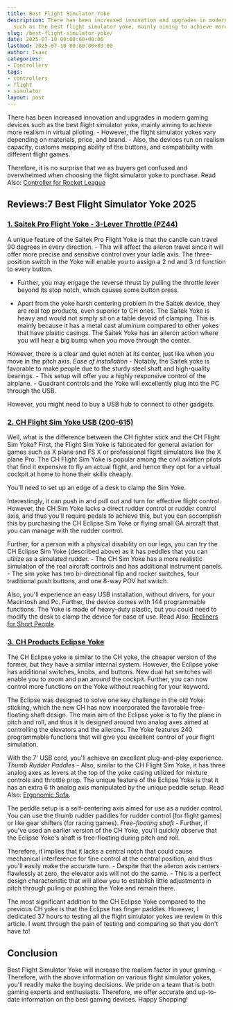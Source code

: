 ```yaml
---
title: Best Flight Simulator Yoke
description: There has been increased innovation and upgrades in modern gaming devices
  such as the best flight simulator yoke, mainly aiming to achieve more realism in...
slug: /best-flight-simulator-yoke/
date: 2025-07-10 00:00:00+00:00
lastmod: 2025-07-10 00:00:00+03:00
author: Isaac
categories:
- Controllers
tags:
- controllers
- flight
- simulator
layout: post
---
```

There has been increased innovation and upgrades in modern gaming devices such as the best flight simulator yoke, mainly aiming to achieve more realism in virtual piloting. - However, the flight simulator yokes vary depending on materials, price, and brand. - Also, the devices run on realism capacity, customs mapping ability of the buttons, and compatibility with different flight games.

Therefore, it is no surprise that we as buyers get confused and overwhelmed when choosing the flight simulator yoke to purchase. Read Also: [Controller for Rocket League](https://pestpolicy.com/best-controller-for-rocket-league/)

##  Reviews:7 Best Flight Simulator Yoke 2025

###  [1. Saitek Pro Flight Yoke - 3-Lever Throttle (PZ44)](https://www.amazon.com/dp/B000TCEU4Q/?tag=p-policy-20)

A unique feature of the Saitek Pro Flight Yoke is that the candle can travel 90 degrees in every direction. - This will affect the aileron travel since it will offer more precise and sensitive control over your ladle axis. The three-position switch in the Yoke will enable you to assign a 2 nd and 3 rd function to every button.

- Further, you may engage the reverse thrust by pulling the throttle lever beyond its stop notch, which causes some button press.

- Apart from the yoke harsh centering problem in the Saitek device, they are real top products, even superior to CH ones. The Saitek Yoke is heavy and would not simply sit on a table devoid of clamping. This is mainly because it has a metal cast aluminum compared to other yokes that have plastic casings. The Saitek Yoke has an aileron action where you will hear a big bump when you move through the center.

However, there is a clear and quiet notch at its center, just like when you move in the pitch axis. *Ease of installation -* Notably, the Saitek yoke is favorable to make people due to the sturdy steel shaft and high-quality bearings. - This setup will offer you a highly responsive control of the airplane. - Quadrant controls and the Yoke will excellently plug into the PC through the USB.

However, you might need to buy a USB hub to connect to other gadgets.

###  [2. CH Flight Sim Yoke USB (200-615)](https://www.amazon.com/dp/product/B000056SPM/?tag=p-policy-20)

Well, what is the difference between the CH fighter stick and the CH Flight Sim Yoke? First, the Flight Sim Yoke is fabricated for general aviation for games such as X plane and FS X or professional flight simulators like the X plane Pro. The CH Flight Sim Yoke is popular among the civil aviation pilots that find it expensive to fly an actual flight, and hence they opt for a virtual cockpit at home to hone their skills cheaply.

You'll need to set up an edge of a desk to clamp the Sim Yoke.

Interestingly, it can push in and pull out and turn for effective flight control. However, the CH Sim Yoke lacks a direct rudder control or rudder control axis, and thus you'll require pedals to achieve this, but you can accomplish this by purchasing the CH Eclipse Sim Yoke or flying small GA aircraft that you can manage with the rudder control.

Further, for a person with a physical disability on our legs, you can try the CH Eclipse Sim Yoke (described above) as it has peddles that you can utilize as a simulated rudder. - The CH Sim Yoke has a more realistic simulation of the real aircraft controls and has additional instrument panels. - The sim yoke has two bi-directional flip and rocker switches, four traditional push buttons, and one 8-way POV hat switch.

Also, you'll experience an easy USB installation, without drivers, for your Macintosh and Pc. Further, the device comes with 144 programmable functions. The Yoke is made of heavy-duty plastic, but you could need to modify the desk to clamp the device for ease of use. Read Also: [Recliners for Short People](https://pestpolicy.com/best-recliners-for-short-people/).

###  [3. CH Products Eclipse Yoke](https://www.amazon.com/dp/product/B001GIOGBY/?tag=p-policy-20)

The CH Eclipse yoke is similar to the CH yoke, the cheaper version of the former, but they have a similar internal system. However, the Eclipse yoke has additional switches, knobs, and buttons. New dual hat switches will enable you to zoom and pan around the cockpit. Further, you can now control more functions on the Yoke without reaching for your keyword.

The Eclipse was designed to solve one key challenge in the old Yoke: sticking, which the new CH has now incorporated the favorable free-floating shaft design. The main aim of the Eclipse yoke is to fly the plane in pitch and roll, and thus it is designed around two analog axes aimed at controlling the elevators and the ailerons. The Yoke features 240 programmable functions that will give you excellent control of your flight simulation.

With the 7' USB cord, you'll achieve an excellent plug-and-play experience. *Thumb Rudder Paddles -* Also, similar to the CH Flight Sim Yoke, it has three analog axes as levers at the top of the yoke casing utilized for mixture controls and throttle prop. The unique feature of the Eclipse Yoke is that it has an extra 6 th analog axis manipulated by the unique peddle setup. Read Also: [Ergonomic Sofa](https://pestpolicy.com/best-ergonomic-sofa/).

The peddle setup is a self-centering axis aimed for use as a rudder control. You can use the thumb rudder paddles for rudder control (for flight games) or like gear shifters (for racing games). *Free-floating shaft -* Further, if you've used an earlier version of the CH Yoke, you'll quickly observe that the Eclipse Yoke's shaft is free-floating during pitch and roll.

Therefore, it implies that it lacks a central notch that could cause mechanical interference for fine control at the central position, and thus you'll easily make the accurate turn. - Despite that the aileron axis centers flawlessly at zero, the elevator axis will not do the same. - This is a perfect design characteristic that will allow you to establish little adjustments in pitch through puling or pushing the Yoke and remain there.

The most significant addition to the CH Eclipse Yoke compared to the previous CH yoke is that the Eclipse has finger paddles. However, I dedicated 37 hours to testing all the flight simulator yokes we review in this article. I went through the pain of testing and comparing so that you don't have to!

##  Conclusion

Best Flight Simulator Yoke will increase the realism factor in your gaming. - Therefore, with the above information on various flight simulator yokes, you'll readily make the buying decisions. We pride on a team that is both gaming experts and enthusiasts. Therefore, we offer accurate and up-to-date information on the best gaming devices. Happy Shopping!